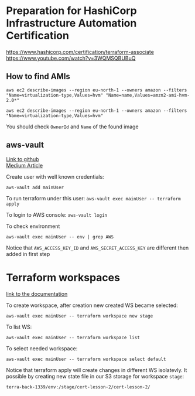 # Preparation for HashiCorp Infrastructure Automation Certification

https://www.hashicorp.com/certification/terraform-associate
https://www.youtube.com/watch?v=3WQMSQBUBuQ

## How to find AMIs

```aws ec2 describe-images --region eu-north-1 --owners amazon --filters  "Name=virtualization-type,Values=hvm" "Name=name,Values=amzn2-ami-hvm-2.0*"```

```aws ec2 describe-images --region eu-north-1 --owners amazon --filters  "Name=virtualization-type,Values=hvm"```

You should check `OwnerId` and `Name` of the found image


## aws-vault

[Link to github](https://github.com/99designs/aws-vault)   
[Medium Article](https://medium.com/@alfonso_cabrera/terraform-security-with-aws-vault-901b64c72003)

Create user with well known credentials:

```aws-vault add mainUser```

To run terraform under this user:
```aws-vault exec mainUser -- terraform apply```

To login to AWS console:
```aws-vault login```

To check environment

```aws-vault exec mainUser -- env | grep AWS```

Notice that `AWS_ACCESS_KEY_ID` and `AWS_SECRET_ACCESS_KEY` are different then added in first step


# Terraform workspaces

[link to the documentation](https://www.terraform.io/docs/language/state/workspaces.html#when-to-use-multiple-workspaces)

To create workspace, after creation new created WS became selected:

```
aws-vault exec mainUser -- terraform workspace new stage
```

To list WS:

```
aws-vault exec mainUser -- terraform workspace list
```

To select needed workspace:

```
aws-vault exec mainUser -- terraform workspace select default
```

Notice that terraform apply will create changes in different WS isolatevly. It possible by creating new state file in our S3 storage for workspace `stage`:

```
terra-back-1339/env:/stage/cert-lesson-2/cert-lesson-2/
```



